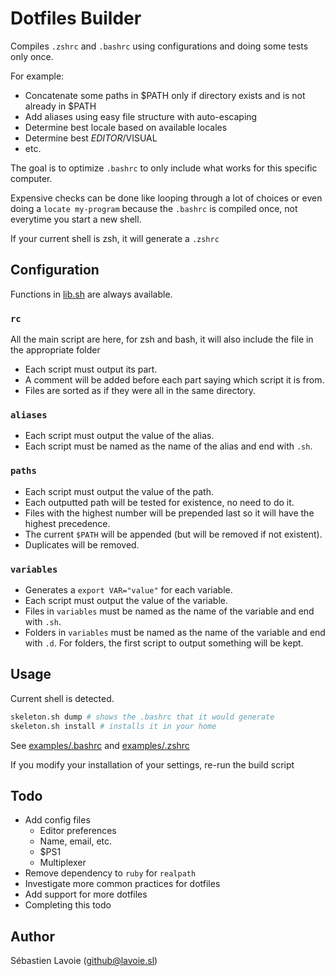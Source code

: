 # Dotfiles Builder

Compiles `.zshrc` and `.bashrc` using configurations and doing some tests only once.

For example:

  * Concatenate some paths in $PATH only if directory exists and is not already in $PATH
  * Add aliases using easy file structure with auto-escaping
  * Determine best locale based on available locales
  * Determine best $EDITOR/$VISUAL
  * etc.

The goal is to optimize `.bashrc` to only include what works for this specific computer.

Expensive checks can be done like looping through a lot of choices or even doing a `locate my-program`
because the `.bashrc` is compiled once, not everytime you start a new shell.

If your current shell is zsh, it will generate a `.zshrc`

## Configuration

Functions in [lib.sh](lib.sh) are always available.

### `rc`

All the main script are here, for zsh and bash, it will also include the file in the appropriate folder

  * Each script must output its part.
  * A comment will be added before each part saying which script it is from.
  * Files are sorted as if they were all in the same directory.

### `aliases`

  * Each script must output the value of the alias.
  * Each script must be named as the name of the alias and end with `.sh`.

### `paths`

  * Each script must output the value of the path.
  * Each outputted path will be tested for existence, no need to do it.
  * Files with the highest number will be prepended last so it will have the highest precedence.
  * The current `$PATH` will be appended (but will be removed if not existent).
  * Duplicates will be removed.

### `variables`

  * Generates a `export VAR="value"` for each variable.
  * Each script must output the value of the variable.
  * Files in `variables` must be named as the name of the variable and end with `.sh`.
  * Folders in `variables` must be named as the name of the variable and end with `.d`. For folders, the first script to output something will be kept.

## Usage

Current shell is detected.

```bash
skeleton.sh dump # shows the .bashrc that it would generate
skeleton.sh install # installs it in your home
```

See [examples/.bashrc](examples/.bashrc) and [examples/.zshrc](examples/.zshrc)

If you modify your installation of your settings, re-run the build script

## Todo

  * Add config files
    * Editor preferences
    * Name, email, etc.
    * $PS1
    * Multiplexer
  * Remove dependency to `ruby` for `realpath`
  * Investigate more common practices for dotfiles
  * Add support for more dotfiles
  * Completing this todo

## Author
Sébastien Lavoie (github@lavoie.sl)

